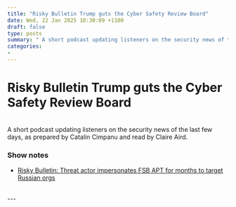 ```yaml
---
title: "Risky Bulletin Trump guts the Cyber Safety Review Board"
date: Wed, 22 Jan 2025 10:30:09 +1100
draft: false
type: posts
summary: " A short podcast updating listeners on the security news of the last few days, as prepared by Catalin Cimpanu and read by"
categories: 
- 
---
```

# Risky Bulletin Trump guts the Cyber Safety Review Board


<br/>
A short podcast updating listeners on the security news of the last few days, as prepared by Catalin Cimpanu and read by Claire Aird.

### Show notes

-   [Risky Bulletin: Threat actor impersonates FSB APT for months to target Russian orgs](https://news.risky.biz/risky-bulletin-threat-actor-impersonates-fsb-apt-for-months-to-target-russian-orgs/)

<br/>
---

